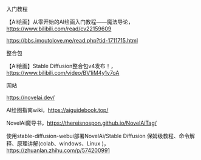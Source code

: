 入门教程

【AI绘画】从零开始的AI绘画入门教程——魔法导论，https://www.bilibili.com/read/cv22159609

https://bbs.imoutolove.me/read.php?tid-1711715.html



整合包

【AI绘画】Stable Diffusion整合包v4发布！，https://www.bilibili.com/video/BV1iM4y1y7oA



网站

https://novelai.dev/

AI绘图指南wiki，https://aiguidebook.top/

NovelAi魔导书，https://thereisnospon.github.io/NovelAiTag/

使用stable-diffusion-webui部署NovelAi/Stable Diffusion 保姆级教程、命令解释、原理讲解(colab、windows、Linux )，https://zhuanlan.zhihu.com/p/574200991